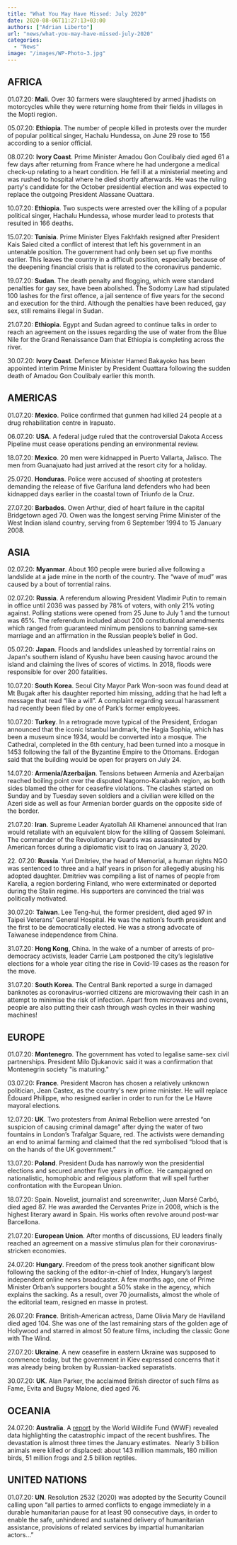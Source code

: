 ```yaml
---
title: "What You May Have Missed: July 2020"
date: 2020-08-06T11:27:13+03:00
authors: ["Adrian Liberto"]
url: "news/what-you-may-have-missed-july-2020"
categories: 
  - "News"
image: "/images/WP-Photo-3.jpg"
---
```


## **AFRICA**

01.07.20: **Mali**. Over 30 farmers were slaughtered by armed jihadists on motorcycles while they were returning home from their fields in villages in the Mopti region.

05.07.20: **Ethiopia**. The number of people killed in protests over the murder of popular political singer, Hachalu Hundessa, on June 29 rose to 156 according to a senior official.

08.07.20: **Ivory Coast**. Prime Minister Amadou Gon Coulibaly died aged 61 a few days after returning from France where he had undergone a medical check-up relating to a heart condition. He fell ill at a ministerial meeting and was rushed to hospital where he died shortly afterwards. He was the ruling party's candidate for the October presidential election and was expected to replace the outgoing President Alassane Ouattara.

10.07.20: **Ethiopia**. Two suspects were arrested over the killing of a popular political singer, Hachalu Hundessa, whose murder lead to protests that resulted in 166 deaths.

15.07.20: **Tunisia**. Prime Minister Elyes Fakhfakh resigned after President Kais Saied cited a conflict of interest that left his government in an untenable position. The government had only been set up five months earlier. This leaves the country in a difficult position, especially because of the deepening financial crisis that is related to the coronavirus pandemic.

19.07.20: **Sudan**. The death penalty and flogging, which were standard penalties for gay sex, have been abolished. The Sodomy Law had stipulated 100 lashes for the first offence, a jail sentence of five years for the second and execution for the third. Although the penalties have been reduced, gay sex, still remains illegal in Sudan.

21.07.20: **Ethiopia**. Egypt and Sudan agreed to continue talks in order to reach an agreement on the issues regarding the use of water from the Blue Nile for the Grand Renaissance Dam that Ethiopia is completing across the river.

30.07.20: **Ivory Coast**. Defence Minister Hamed Bakayoko has been appointed interim Prime Minister by President Ouattara following the sudden death of Amadou Gon Coulibaly earlier this month.

## **AMERICAS**

01.07.20: **Mexico**. Police confirmed that gunmen had killed 24 people at a drug rehabilitation centre in Irapuato.

06.07.20: **USA**. A federal judge ruled that the controversial Dakota Access Pipeline must cease operations pending an environmental review.

18.07.20: **Mexico**. 20 men were kidnapped in Puerto Vallarta, Jalisco. The men from Guanajuato had just arrived at the resort city for a holiday.

25.0720. **Honduras**. Police were accused of shooting at protesters demanding the release of five Garífuna land defenders who had been kidnapped days earlier in the coastal town of Triunfo de la Cruz.

27.07.20: **Barbados**. Owen Arthur, died of heart failure in the capital Bridgetown aged 70. Owen was the longest serving Prime Minister of the West Indian island country, serving from 6 September 1994 to 15 January 2008.

## **ASIA**

02.07.20: **Myanmar**. About 160 people were buried alive following a landslide at a jade mine in the north of the country. The “wave of mud” was caused by a bout of torrential rains.

02.07.20: **Russia**. A referendum allowing President Vladimir Putin to remain in office until 2036 was passed by 78% of voters, with only 21% voting against. Polling stations were opened from 25 June to July 1 and the turnout was 65%. The referendum included about 200 constitutional amendments which ranged from guaranteed minimum pensions to banning same-sex marriage and an affirmation in the Russian people’s belief in God.

05.07.20: **Japan**. Floods and landslides unleashed by torrential rains on Japan's southern island of Kyushu have been causing havoc around the island and claiming the lives of scores of victims. In 2018, floods were responsible for over 200 fatalities.

10.07.20: **South Korea**. Seoul City Mayor Park Won-soon was found dead at Mt Bugak after his daughter reported him missing, adding that he had left a message that read “like a will”. A complaint regarding sexual harassment had recently been filed by one of Park’s former employees.

10.07.20: **Turkey**. In a retrograde move typical of the President, Erdogan announced that the iconic Istanbul landmark, the Hagia Sophia, which has been a museum since 1934, would be converted into a mosque. The Cathedral, completed in the 6th century, had been turned into a mosque in 1453 following the fall of the Byzantine Empire to the Ottomans. Erdogan said that the building would be open for prayers on July 24.

14.07.20: **Armenia/Azerbaijan**. Tensions between Armenia and Azerbaijan reached boiling point over the disputed Nagorno-Karabakh region, as both sides blamed the other for ceasefire violations. The clashes started on Sunday and by Tuesday seven soldiers and a civilian were killed on the Azeri side as well as four Armenian border guards on the opposite side of the border.   

21.07.20: **Iran**. Supreme Leader Ayatollah Ali Khamenei announced that Iran would retaliate with an equivalent blow for the killing of Qassem Soleimani. The commander of the Revolutionary Guards was assassinated by American forces during a diplomatic visit to Iraq on January 3, 2020.

22\. 07.20: **Russia**. Yuri Dmitriev, the head of Memorial, a human rights NGO was sentenced to three and a half years in prison for allegedly abusing his adopted daughter. Dmitriev was compiling a list of names of people from Karelia, a region bordering Finland, who were exterminated or deported during the Stalin regime. His supporters are convinced the trial was politically motivated.

30.07.20: **Taiwan**. Lee Teng-hui, the former president, died aged 97 in Taipei Veterans’ General Hospital. He was the nation’s fourth president and the first to be democratically elected. He was a strong advocate of Taiwanese independence from China.

31.07.20: **Hong Kong**, China. In the wake of a number of arrests of pro-democracy activists, leader Carrie Lam postponed the city’s legislative elections for a whole year citing the rise in Covid-19 cases as the reason for the move.

31.07.20: **South Korea**. The Central Bank reported a surge in damaged banknotes as coronavirus-worried citizens are microwaving their cash in an attempt to minimise the risk of infection. Apart from microwaves and ovens, people are also putting their cash through wash cycles in their washing machines!

## **EUROPE**

01.07.20: **Montenegro**. The government has voted to legalise same-sex civil partnerships. President Milo Djukanovic said it was a confirmation that Montenegrin society "is maturing."

03.07.20: **France**. President Macron has chosen a relatively unknown politician, Jean Castex, as the country's new prime minister. He will replace Édouard Philippe, who resigned earlier in order to run for the Le Havre mayoral elections.

12.07.20: **UK**. Two protesters from Animal Rebellion were arrested “on suspicion of causing criminal damage” after dying the water of two fountains in London’s Trafalgar Square, red. The activists were demanding an end to animal farming and claimed that the red symbolised “blood that is on the hands of the UK government.”

13.07.20: **Poland**. President Duda has narrowly won the presidential elections and secured another five years in office.  He campaigned on nationalistic, homophobic and religious platform that will spell further confrontation with the European Union.

18.07.20: Spain. Novelist, journalist and screenwriter, Juan Marsé Carbó, died aged 87. He was awarded the Cervantes Prize in 2008, which is the highest literary award in Spain. His works often revolve around post-war Barcellona.

21.07.20: **European Union**. After months of discussions, EU leaders finally reached an agreement on a massive stimulus plan for their coronavirus-stricken economies.

24.07.20: **Hungary**. Freedom of the press took another significant blow following the sacking of the editor-in-chief of Index, Hungary’s largest independent online news broadcaster. A few months ago, one of Prime Minister Orban’s supporters bought a 50% stake in the agency, which explains the sacking. As a result, over 70 journalists, almost the whole of the editorial team, resigned en masse in protest.

26.07.20: **France**. British-American actress, Dame Olivia Mary de Havilland died aged 104. She was one of the last remaining stars of the golden age of Hollywood and starred in almost 50 feature films, including the classic Gone with The Wind.

27.07.20: **Ukraine**. A new ceasefire in eastern Ukraine was supposed to commence today, but the government in Kiev expressed concerns that it was already being broken by Russian-backed separatists.

30.07.20: **UK**. Alan Parker, the acclaimed British director of such films as Fame, Evita and Bugsy Malone, died aged 76.

## ****OCEANIA****

24.07.20: **Australia**. A [report](https://www.wwf.org.au/news/news/2020/3-billion-animals-impacted-by-australia-bushfire-crisis#gs.bdf6p7) by the World Wildlife Fund (WWF) revealed data highlighting the catastrophic impact of the recent bushfires. The devastation is almost three times the January estimates.  Nearly 3 billion animals were killed or displaced: about 143 million mammals, 180 million birds, 51 million frogs and 2.5 billion reptiles.

## ******UNITED NATIONS******

01.07.20: **UN**. Resolution 2532 (2020) was adopted by the Security Council calling upon “all parties to armed conflicts to engage immediately in a durable humanitarian pause for at least 90 consecutive days, in order to enable the safe, unhindered and sustained delivery of humanitarian assistance, provisions of related services by impartial humanitarian actors...”
